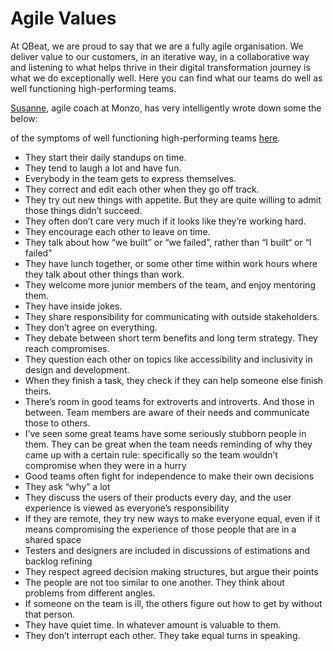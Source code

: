 # Agile Values

At QBeat, we are proud to say that we are a fully agile organisation. We deliver value to our customers, in an iterative way, in a collaborative way and listening to what helps thrive in their digital transformation journey is what we do exceptionally well. Here you can find what our teams do well as well functioning high-performing teams.

[Susanne](https://twitter.com/susannehusebo), agile coach at Monzo, has very intelligently wrote down some the below:

of the symptoms of well functioning high-performing teams [here](https://twitter.com/susannehusebo/status/1057010882989998083).

* They start their daily standups on time.
* They tend to laugh a lot and have fun.
* Everybody in the team gets to express themselves.
* They correct and edit each other when they go off track.
* They try out new things with appetite. But they are quite willing to admit those things didn’t succeed.
* They often don’t care very much if it looks like they’re working hard.
* They encourage each other to leave on time.
* They talk about how “we built” or “we failed”, rather than “I built“ or “I failed”
* They have lunch together, or some other time within work hours where they talk about other things than work.
* They welcome more junior members of the team, and enjoy mentoring them.
* They have inside jokes.
* They share responsibility for communicating with outside stakeholders.
* They don’t agree on everything.
* They debate between short term benefits and long term strategy. They reach compromises.
* They question each other on topics like accessibility and inclusivity in design and development.
* When they finish a task, they check if they can help someone else finish theirs.
* There’s room in good teams for extroverts and introverts. And those in between. Team members are aware of their needs and communicate those to others.
* I’ve seen some great teams have some seriously stubborn people in them. They can be great when the team needs reminding of why they came up with a certain rule: specifically so the team wouldn’t compromise when they were in a hurry
* Good teams often fight for independence to make their own decisions
* They ask “why” a lot
* They discuss the users of their products every day, and the user experience is viewed as everyone’s responsibility
* If they are remote, they try new ways to make everyone equal, even if it means compromising the experience of those people that are in a shared space
* Testers and designers are included in discussions of estimations and backlog refining
* They respect agreed decision making structures, but argue their points
* The people are not too similar to one another. They think about problems from different angles.
* If someone on the team is ill, the others figure out how to get by without that person.
* They have quiet time. In whatever amount is valuable to them.
* They don’t interrupt each other. They take equal turns in speaking.
